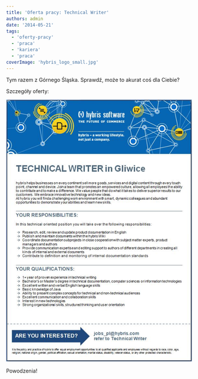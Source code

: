 ```yaml
---
title: 'Oferta pracy: Technical Writer'
authors: admin
date: '2014-05-21'
tags:
  - 'oferty-pracy'
  - 'praca'
  - 'kariera'
  - 'praca'
coverImage: 'hybris_logo_small.jpg'
---
```


Tym razem z Górnego Śląska. Sprawdź, może to akurat coś dla Ciebie?

<!--truncate-->

Szczegóły oferty:

[![hybrisoferta](images/hybrisoferta.jpg)](http://techwriter.pl/wp-content/uploads/2014/05/hybrisoferta.jpg)

Powodzenia!
